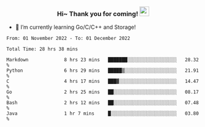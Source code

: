 <h3 align="center">
    Hi~ Thank you for coming!
    <img src="https://media.giphy.com/media/hvRJCLFzcasrR4ia7z/giphy.gif" width="25px">
</h3>

<!--
**pineapple-man/pineapple-man** is a ✨ _special_ ✨ repository because its `README.md` (this file) appears on your GitHub profile.

Here are some ideas to get you started:
- 🔭 I’m currently working on ...
- 🤔 I’m looking for help with ...
- 💬 Ask me about ...
- 📫 How to reach me: ...
- 😄 Pronouns: ...
- ⚡ Fun fact: 
- 👯 I’m looking to collaborate on kubernetes
-->
- 🌱 I’m currently learning Go/C/C++ and Storage!

<!--START_SECTION:waka-->

```text
From: 01 November 2022 - To: 01 December 2022

Total Time: 28 hrs 38 mins

Markdown             8 hrs 23 mins   ███████░░░░░░░░░░░░░░░░░░   28.32 %
Python               6 hrs 29 mins   █████▒░░░░░░░░░░░░░░░░░░░   21.91 %
C                    4 hrs 17 mins   ███▓░░░░░░░░░░░░░░░░░░░░░   14.47 %
Go                   2 hrs 25 mins   ██░░░░░░░░░░░░░░░░░░░░░░░   08.17 %
Bash                 2 hrs 12 mins   ██░░░░░░░░░░░░░░░░░░░░░░░   07.48 %
Java                 1 hr 7 mins     █░░░░░░░░░░░░░░░░░░░░░░░░   03.80 %
```

<!--END_SECTION:waka-->
